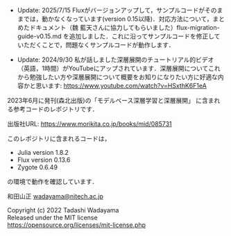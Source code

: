 * Update: 2025/7/15 Fluxがバージョンアップして，サンプルコードがそのままでは，動かなくなっています(version 0.15以降)．対応方法について，まとめたドキュメント（魏 藍天さんに協力してもらいました）flux-migration-guide-v0.15.md を追加しました．これに沿ってサンプルコードを修正していただくことで，問題なくサンプルコードが動作します．

* Update: 2024/9/30 私が話しました深層展開のチュートリアル的ビデオ（英語，1時間）がYouTubeにアップされています．深層展開についてこれから勉強したい方や深層展開について概要をお知りになりたい方に好適な内容かと思います: https://www.youtube.com/watch?v=HSxthK6F1eA

2023年6月に発刊(森北出版)の「モデルベース深層学習と深層展開」
に含まれる参考コードのレポジトリです．

出版社URL: https://www.morikita.co.jp/books/mid/085731

このレポジトリに含まれるコードは，

* Julia version 1.8.2
* Flux version 0.13.6
* Zygote 0.6.49

の環境で動作を確認しています．

和田山正 wadayama@nitech.ac.jp

Copyright (c) 2022 Tadashi Wadayama  
Released under the MIT license  
https://opensource.org/licenses/mit-license.php
